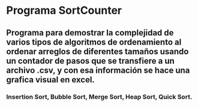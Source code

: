 # Programa SortCounter

## Programa para demostrar la complejidad de varios tipos de algoritmos de ordenamiento al ordenar arreglos de diferentes tamaños usando un contador de pasos que se transfiere a un archivo .csv, y con esa información se hace una grafica visual en excel. 

### Insertion Sort, Bubble Sort, Merge Sort, Heap Sort, Quick Sort. 
